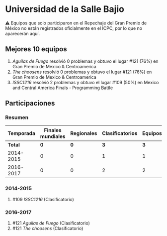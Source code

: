 ---
---

# Universidad de la Salle Bajio

:warning: Equipos que solo participaron en el Repechaje del Gran Premio de México no están registrados oficialmente en el ICPC, por lo que no aparecerán aquí.

## Mejores 10 equipos

1. _Aguilas de Fuego_ resolvió 0 problemas y obtuvo el lugar #121 (76%) en Gran Premio de Mexico & Centroamerica
1. _The choosens_ resolvió 0 problemas y obtuvo el lugar #121 (76%) en Gran Premio de Mexico & Centroamerica
1. _ISSC1216_ resolvió 2 problemas y obtuvo el lugar #109 (50%) en Mexico and Central America Finals - Programming Battle

## Participaciones

### Resumen

| Temporada | Finales mundiales | Regionales | Clasificatorios | Equipos |
| --- | --- | --- | --- | --- |
| **Total** | **0** | **0** | **3** | **3** |
| 2014-2015 | 0 | 0 | 1 | 1 |
| 2016-2017 | 0 | 0 | 2 | 2 |

### 2014-2015

1. #109 _ISSC1216_ (Clasificatorio)

### 2016-2017

1. #121 _Aguilas de Fuego_ (Clasificatorio)
1. #121 _The choosens_ (Clasificatorio)



